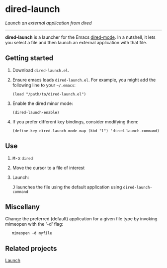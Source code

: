 # dired-launch

*Launch an external application from dired*

---

**dired-launch** is a launcher for the Emacs [dired-mode](https://www.emacswiki.org/emacs/DiredMode). In a nutshell, it lets you select a file and then launch an external application with that file.

## Getting started

1. Download `dired-launch.el`.

2. Ensure emacs loads `dired-launch.el`. For example, you might add the following line to your `~/.emacs`:

    `(load "/path/to/dired-launch.el")`

3. Enable the dired minor mode:

    `(dired-launch-enable)`

4. If you prefer different key bindings, consider modifying them:

    `(define-key dired-launch-mode-map (kbd "l") 'dired-launch-command)`

## Use

1. <kbd>M-x</kbd> `dired`

2. Move the cursor to a file of interest

3. Launch:

    <kbd>J</kbd> launches the file using the default application using `dired-launch-command`


## Miscellany

Change the preferred (default) application for a given file type by invoking mimeopen with the '-d' flag:

       mimeopen -d myfile

## Related projects

[Launch](https://github.com/sfllaw/emacs-launch)
